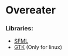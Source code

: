 # Overeater

### Libraries:
* [SFML](https://www.sfml-dev.org/)
* [GTK](https://www.gtk.org/) (Only for linux)